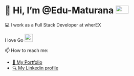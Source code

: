 # 👋 Hi, I’m @Edu-Maturana <img src="https://www.mundoacuicola.cl/new/wp-content/uploads/2019/10/Wherex-Logo.png" style="height: 25px; width:40px;"/>

💻 I work as a Full Stack Developer at wherEX

I love Go <img src="https://styles.redditmedia.com/t5_2rc7j/styles/communityIcon_wy4riduoe9k11.png" style="height: 25px; width:25px;"/>

📫 How to reach me:

- [📄 My Portfolio](https://eduardomaturana.netlify.app/)
- [🔍 My Linkedin profile](https://www.linkedin.com/in/eduardo-maturana-c%C3%A1ceres-27561b1b5/)

